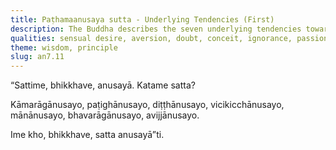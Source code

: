 ```yaml
---
title: Paṭhamaanusaya sutta - Underlying Tendencies (First)
description: The Buddha describes the seven underlying tendencies toward 1) sensual desire, 2) aversion, 3) views, 4) doubt, 5) conceit, 6) passion for existence, and 7) ignorance that are present in living beings.
qualities: sensual desire, aversion, doubt, conceit, ignorance, passion, wrong view
theme: wisdom, principle
slug: an7.11
---
```


“Sattime, bhikkhave, anusayā. Katame satta?

Kāmarāgānusayo,
paṭighānusayo,
diṭṭhānusayo,
vicikicchānusayo,
mānānusayo,
bhavarāgānusayo,
avijjānusayo.

Ime kho, bhikkhave, satta anusayā”ti.
